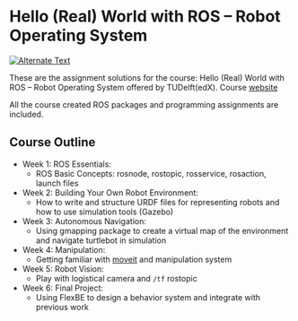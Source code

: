 # Hello (Real) World with ROS – Robot Operating System
[![Alternate Text](https://github.com/Mark-Moawad/Hello-Real-World-with-ROS/preview.png)](https://drive.google.com/file/d/1CaGhjmFSNeky4_XKoFSbqpe0pyfgFG6T/view?usp=sharing "Final_Project_Preview")

These are the assignment solutions for the course: Hello (Real) World with ROS – Robot Operating System offered by TUDelft(edX). Course [website](https://www.edx.org/course/hello-real-world-with-ros-robot-operating-system)

All the course created ROS packages and programming assignments are included.

## Course Outline

- Week 1: ROS Essentials:
  - ROS Basic Concepts: rosnode, rostopic, rosservice, rosaction, launch files
- Week 2: Building Your Own Robot Environment:
  - How to write and structure URDF files for representing robots and how to use simulation tools (Gazebo)
- Week 3: Autonomous Navigation:
  - Using gmapping package to create a virtual map of the environment and navigate turtlebot in simulation
- Week 4: Manipulation:
  - Getting familiar with [moveit](https://moveit.ros.org/) and manipulation system
- Week 5: Robot Vision:
  - Play with logistical camera and `/tf` rostopic
- Week 6: Final Project:
  - Using FlexBE to design a behavior system and integrate with previous work

